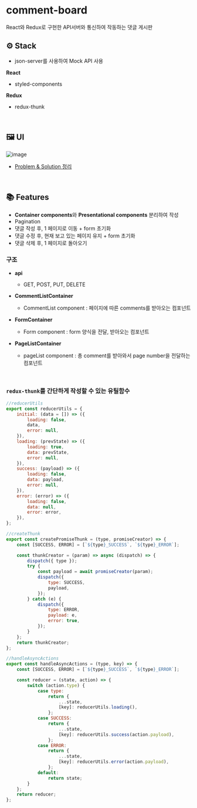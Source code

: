 # comment-board

React와 Redux로 구현한 API서버와 통신하여 작동하는 댓글 게시판

## ⚙ Stack

-   json-server를 사용하여 Mock API 사용

**React**

-   styled-components

**Redux**

-   redux-thunk

<br/>

## 🖼 UI

![image](https://user-images.githubusercontent.com/70693728/111060441-47f96700-84e0-11eb-8581-3e0707702d46.png)

-   [Problem & Solution 정리](https://heeyeonjeong.tistory.com/88?category=945817)

<br/>

## 📚 Features

-   **Container components**와 **Presentational components** 분리하여 작성
-   Pagination
-   댓글 작성 후, 1 페이지로 이동 + form 초기화
-   댓글 수정 후, 현재 보고 있는 페이지 유지 + form 초기화
-   댓글 삭제 후, 1 페이지로 돌아오기

### 구조

-   **api**

    -   GET, POST, PUT, DELETE

-   **CommentListContainer**

    -   CommentList component : 페이지에 따른 comments를 받아오는 컴포넌트

-   **FormContainer**

    -   Form component : form 양식을 전달, 받아오는 컴포넌트

-   **PageListContainer**

    -   pageList component : 총 comment를 받아와서 page number을 전달하는 컴포넌트

<br/>

### `redux-thunk`를 간단하게 작성할 수 있는 유틸함수

```javascript
//reducerUtils
export const reducerUtils = {
    initial: (data = []) => ({
        loading: false,
        data,
        error: null,
    }),
    loading: (prevState) => ({
        loading: true,
        data: prevState,
        error: null,
    }),
    success: (payload) => ({
        loading: false,
        data: payload,
        error: null,
    }),
    error: (error) => ({
        loading: false,
        data: null,
        error: error,
    }),
};

//createThunk
export const createPromiseThunk = (type, promiseCreator) => {
    const [SUCCESS, ERROR] = [`${type}_SUCCESS`, `${type}_ERROR`];

    const thunkCreator = (param) => async (dispatch) => {
        dispatch({ type });
        try {
            const payload = await promiseCreator(param);
            dispatch({
                type: SUCCESS,
                payload,
            });
        } catch (e) {
            dispatch({
                type: ERROR,
                payload: e,
                error: true,
            });
        }
    };
    return thunkCreator;
};

//handleAsyncActions
export const handleAsyncActions = (type, key) => {
    const [SUCCESS, ERROR] = [`${type}_SUCCESS`, `${type}_ERROR`];

    const reducer = (state, action) => {
        switch (action.type) {
            case type:
                return {
                    ...state,
                    [key]: reducerUtils.loading(),
                };
            case SUCCESS:
                return {
                    ...state,
                    [key]: reducerUtils.success(action.payload),
                };
            case ERROR:
                return {
                    ...state,
                    [key]: reducerUtils.error(action.payload),
                };
            default:
                return state;
        }
    };
    return reducer;
};
```
